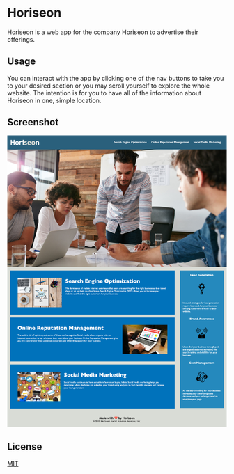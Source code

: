 # Horiseon

Horiseon is a web app for the company Horiseon to advertise their offerings.

## Usage
You can interact with the app by clicking one of the nav buttons to take you to your desired section or you may scroll yourself to explore the whole website. The intention is for you to have all of the information about Horiseon in one, simple location.


## Screenshot

![Alt text](./assets/images/screencapture-file-Users-coltonsiegmund-bootcamp-horiseon-refactor-index-html-2023-06-22-22_04_17.png "Optional Title")

## License

[MIT](https://choosealicense.com/licenses/mit/)